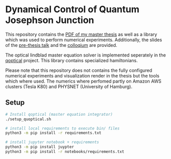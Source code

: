 # Dynamical Control of Quantum Josephson Junction

This repository contains the [PDF of my master thesis][2] as well as a library which was used to perform numerical experiments. Additionally, the slides of the [pre-thesis talk][3] and the [colloqium][4] are provided.

The optical lindblad master equation solver is implemented seperately in the [qoptical][1] project. This library contains specialized hamiltonians.

Please note that this repository does not contains the fully configured numerical experiments and visualization render in the thesis but the tools which where used. The numerics where perfomed partly on Amazon AWS clusters (Tesla K80) and PHYSNET (University of Hamburg).

## Setup

```bash
# Install qoptical (master equation integrator)
./setup_quoptical.sh

# install local requirements to execute bin/ files
python3 -m pip install -r requirements.txt

# install jupyter notebook + requirements
python3 -m pip install juypter
python3 -m pip install -r notebooks/requirements.txt
```

[1]: https://github.com/keksnicoh/qoptical
[2]: https://github.com/keksnicoh/msc_thesis_dc_qjj/blob/master/dynamical-control-of-quantum-josephson-junction.pdf
[3]: https://github.com/keksnicoh/msc_thesis_dc_qjj/blob/master/pre-thesis-talk.pdf
[4]: https://github.com/keksnicoh/msc_thesis_dc_qjj/blob/master/colloquium.pdf